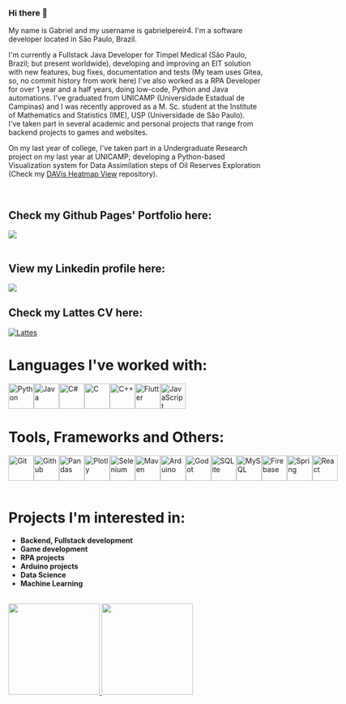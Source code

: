 ### Hi there 👋
My name is Gabriel and my username is gabrielpereir4. I'm a software developer located in São Paulo, Brazil.

I'm currently a Fullstack Java Developer for Timpel Medical (São Paulo, Brazil; but present worldwide), developing and improving an EIT solution with new features, bug fixes, documentation and tests (My team uses Gitea, so, no commit history from work here)
I've also worked as a RPA Developer for over 1 year and a half years, doing low-code, Python and Java automations.
I've graduated from UNICAMP (Universidade Estadual de Campinas) and I was recently approved as a M. Sc. student at the Institute of Mathematics and Statistics (IME), USP (Universidade de São Paulo). <br>
I've taken part in several academic and personal projects that range from backend projects to games and websites.

On my last year of college, I've taken part in a Undergraduate Research project on my last year at UNICAMP; developing a Python-based Visualization system for Data Assimilation steps of Oil Reserves Exploration (Check my [DAVis Heatmap View](https://github.com/gabrielpereir4/davis_heatmap_view) repository).

<br>

## Check my Github Pages' Portfolio here:
<div>
  <a href="https://gabrielpereir4.github.io/gabriel-portfolio/" target="_blank">
    <img loading="lazy" src="https://img.shields.io/badge/-Portfolio-7900C2?style=for-the-badge&logo=web&logoColor=white" target="_blank">
  </a>   
</div>

<br>

## View my Linkedin profile here:
<div>
  <a href="https://www.linkedin.com/in/gabriel-josé-pereira-42316b217" target="_blank"><img loading="lazy" src="https://img.shields.io/badge/-LinkedIn-%230077B5?style=for-the-badge&logo=linkedin&logoColor=white" target="_blank"></a>   
</div>

## Check my Lattes CV here:
<div>
  <a href="http://lattes.cnpq.br/9637647215636047" target="_blank">
    <img src="https://img.shields.io/badge/-Lattes-%231A73E8?style=for-the-badge&logoColor=white" alt="Lattes">
  </a>
</div>

<h1>Languages I've worked with:</h1>
<div style="display: flex; flex-direction: row;">
  <img src="https://cdn.jsdelivr.net/gh/devicons/devicon/icons/python/python-original.svg" width='50' height='50' title="Python"/>
  <img src="https://cdn.jsdelivr.net/gh/devicons/devicon/icons/java/java-original.svg" width='50' height='50' title="Java"/>
  <img src="https://cdn.jsdelivr.net/gh/devicons/devicon/icons/csharp/csharp-original.svg" width='50' height='50' title='C#'/>
  <img src="https://cdn.jsdelivr.net/gh/devicons/devicon/icons/c/c-original.svg" width='50' height='50' title='C'/>
  <img src="https://cdn.jsdelivr.net/gh/devicons/devicon/icons/cplusplus/cplusplus-original.svg" width='50' height='50' title='C++'/>
  <img src="https://cdn.jsdelivr.net/gh/devicons/devicon@latest/icons/flutter/flutter-original.svg" width='50' height='50' title='Flutter'/>
  <img src="https://cdn.jsdelivr.net/gh/devicons/devicon@latest/icons/javascript/javascript-original.svg" width='50' height='50' title='JavaScript'/>
</div>

<h1>Tools, Frameworks and Others:</h1>
<div style="display: flex; flex-direction: row;">
  <img src="https://cdn.jsdelivr.net/gh/devicons/devicon@latest/icons/git/git-original.svg" width='50' height='50' title="Git"/>
  <img src="https://cdn.jsdelivr.net/gh/devicons/devicon@latest/icons/github/github-original.svg" width='50' height='50' title="Github"/>
  <img src="https://cdn.jsdelivr.net/gh/devicons/devicon@latest/icons/pandas/pandas-original.svg" width='50' height='50' title="Pandas"/>
  <img src="https://cdn.jsdelivr.net/gh/devicons/devicon@latest/icons/plotly/plotly-original.svg" width='50' height='50' title="Plotly"/>
  <img src="https://cdn.jsdelivr.net/gh/devicons/devicon@latest/icons/selenium/selenium-original.svg" width='50' height='50' title="Selenium"/>
  <img src="https://cdn.jsdelivr.net/gh/devicons/devicon@latest/icons/maven/maven-original.svg" width='50' height='50' title="Maven"/>
  <img src="https://cdn.jsdelivr.net/gh/devicons/devicon@latest/icons/arduino/arduino-original-wordmark.svg" width='50' height='50' title="Arduino"/>
  <img src="https://cdn.jsdelivr.net/gh/devicons/devicon@latest/icons/godot/godot-original.svg" width='50' height='50' title="Godot"/>
  <img src="https://cdn.jsdelivr.net/gh/devicons/devicon@latest/icons/sqlite/sqlite-original.svg" width='50' height='50' title="SQLite"/>
  <img src="https://cdn.jsdelivr.net/gh/devicons/devicon@latest/icons/mysql/mysql-original.svg" width='50' height='50' title="MySQL"/>
  <img src="https://cdn.jsdelivr.net/gh/devicons/devicon@latest/icons/firebase/firebase-original.svg" width='50' height='50' title="Firebase"/>
  <img src="https://cdn.jsdelivr.net/gh/devicons/devicon@latest/icons/spring/spring-original.svg" width='50' height='50' title="Spring"/>
  <img src="https://cdn.jsdelivr.net/gh/devicons/devicon@latest/icons/react/react-original.svg" width='50' height='50' title="React"/>
          


</div>

<br>

# Projects I'm interested in:
- **Backend, Fullstack development**
- **Game development**
- **RPA projects**
- **Arduino projects**
- **Data Science**
- **Machine Learning**

<br>

<div>
<a href="https://github.com/gabrielpereir4">
<img loading="lazy" height="180em" src="https://github-readme-stats.vercel.app/api/top-langs/?username=gabrielpereir4&layout=compact&langs_count=7&theme=dracula"/>
<img loading="lazy" height="180em" src="https://github-readme-stats.vercel.app/api?username=gabrielpereir4&show_icons=true&theme=dracula&include_all_commits=true&count_private=true"/>
</div>
          
<!--
**gabrielpereir4/gabrielpereir4** is a ✨ _special_ ✨ repository because its `README.md` (this file) appears on your GitHub profile.

Here are some ideas to get you started:

- 🔭 I’m currently working on ...
- 🌱 I’m currently learning ...
- 👯 I’m looking to collaborate on ...
- 🤔 I’m looking for help with ...
- 💬 Ask me about ...
- 📫 How to reach me: ...
- 😄 Pronouns: ...
- ⚡ Fun fact: ...
-->
